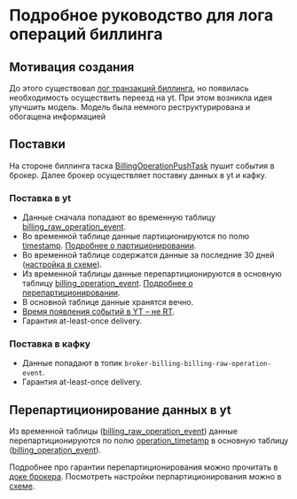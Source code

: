 # Подробное руководство для лога операций биллинга

## Мотивация создания
До этого существовал [лог транзакций биллинга](https://wiki.yandex-team.ru/users/ruslansd/Log-tranzakcijj-Billinga), но появилась необходимость осуществить переезд на yt.
При этом возникла идея улучшить модель. Модель была немного реструктурирована и обогащена информацией

## Поставки
На стороне биллинга таска [BillingOperationPushTask](https://a.yandex-team.ru/arcadia/classifieds/verticals-backend/billing/billing/billing-tms/logic/src/tasks/BillingOperationPushTask.scala?rev=r9539924#L23) пушит события в брокер.
Далее брокер осуществляет поставку данных в yt и кафку.

### Поставка в yt
- Данные сначала попадают во временную таблицу [billing_raw_operation_event](https://yt.yandex-team.ru/hahn/navigation?path=//home/verticals/broker/prod/warehouse/billing/billing_raw_operation_event/1d).
- Во временной таблице данные партиционируются по полю [timestamp](https://a.yandex-team.ru/arcadia/classifieds/schema-registry/proto/vertis/billing/billing-event.proto?rev=r9532537#L427). [Подробнее о партиционировании](https://docs.yandex-team.ru/classifieds-infra/broker/configuration#repartitioning).
- Во временной таблице содержатся данные за последние 30 дней ([настройка в схеме](https://a.yandex-team.ru/arcadia/classifieds/schema-registry/proto/vertis/billing/billing-event.proto?rev=r9558371L418)).
- Из временной таблицы данные перепартиционируются в основную таблицу [billing_operation_event](https://yt.yandex-team.ru/hahn/navigation?path=//home/verticals/broker/prod/warehouse/billing/billing_operation_event/1d). [Подробнее о перепартиционировании](#перепартиционирование-данных-в-yt).
- В основной таблице данные хранятся вечно.
- [Время появления событий в YT – не RT](https://docs.yandex-team.ru/classifieds-infra/broker/design#garantiya-dostavki).
- Гарантия at-least-once delivery.

### Поставка в кафку
- Данные попадают в топик `broker-billing-billing-raw-operation-event`.
- Гарантия at-least-once delivery.

## Перепартиционирование данных в yt
Из временной таблицы ([billing_raw_operation_event](https://yt.yandex-team.ru/hahn/navigation?path=//home/verticals/broker/prod/warehouse/billing/billing_raw_operation_event/1d)) данные перепартиционируются по полю [operation_timetamp](https://a.yandex-team.ru/arcadia/classifieds/schema-registry/proto/vertis/billing/billing-event.proto?rev=r9558371L429) в основную таблицу ([billing_operation_event](https://yt.yandex-team.ru/hahn/navigation?path=//home/verticals/broker/prod/warehouse/billing/billing_operation_event/1d)).

Подробнее про гарантии перепартиционирования можно прочитать в [доке брокера](https://docs.yandex-team.ru/classifieds-infra/broker/configuration#repartitioning).
Посмотреть настройки перпартиционирования можно в [схеме](https://a.yandex-team.ru/arcadia/classifieds/schema-registry/proto/vertis/billing/billing-event.proto?rev=r9532537?rev=r9558371L419).
